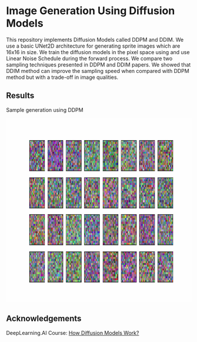 # Image Generation Using Diffusion Models

This repository implements Diffusion Models called DDPM and DDIM. We use a basic UNet2D architecture for generating sprite images which are 16x16 in size. We train the diffusion models in the pixel space using and use Linear Noise Schedule during the forward process. We compare two sampling techniques presented in DDPM and DDIM papers. We showed that DDIM method can improve the sampling speed when compared with DDPM method but with a trade-off in image qualities. 

## Results

Sample generation using DDPM

<img src="https://github.com/gargsid/Image-Generation-using-Diffusion-Models/blob/main/assets/ani_run_wNone.gif" width="1000" height="500" />


## Acknowledgements

DeepLearning.AI Course: [How Diffusion Models Work?](https://www.deeplearning.ai/short-courses/how-diffusion-models-work/)

